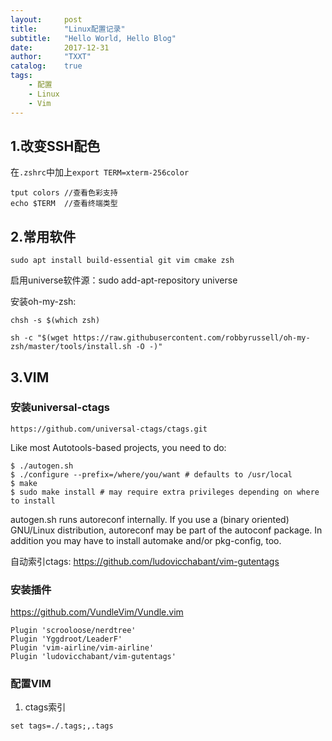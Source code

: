 ```yaml
---
layout:     post
title:      "Linux配置记录"
subtitle:   "Hello World, Hello Blog"
date:       2017-12-31
author:     "TXXT"
catalog:    true
tags:
    - 配置
    - Linux
    - Vim
---
```


## 1.改变SSH配色

在`.zshrc`中加上`export TERM=xterm-256color`

```shell
tput colors	//查看色彩支持
echo $TERM	//查看终端类型
```

## 2.常用软件

```shell
sudo apt install build-essential git vim cmake zsh
```

启用universe软件源：sudo add-apt-repository universe

安装oh-my-zsh:

```shell
chsh -s $(which zsh)

sh -c "$(wget https://raw.githubusercontent.com/robbyrussell/oh-my-zsh/master/tools/install.sh -O -)"
```

## 3.VIM

### 安装universal-ctags

`https://github.com/universal-ctags/ctags.git`

Like most Autotools-based projects, you need to do:

```
$ ./autogen.sh
$ ./configure --prefix=/where/you/want # defaults to /usr/local
$ make
$ sudo make install # may require extra privileges depending on where to install
```

autogen.sh runs autoreconf internally. If you use a (binary oriented) GNU/Linux distribution, autoreconf may be part of the autoconf package. In addition you may have to install automake and/or pkg-config, too.

自动索引ctags: https://github.com/ludovicchabant/vim-gutentags

### 安装插件

https://github.com/VundleVim/Vundle.vim

```shell
Plugin 'scrooloose/nerdtree'
Plugin 'Yggdroot/LeaderF'
Plugin 'vim-airline/vim-airline'
Plugin 'ludovicchabant/vim-gutentags'
```

### 配置VIM

1. ctags索引

```shell
set tags=./.tags;,.tags
```
